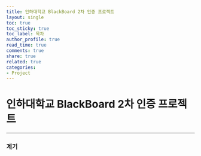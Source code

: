 ```yaml
---
title: 인하대학교 BlackBoard 2차 인증 프로젝트
layout: single
toc: true
toc_sticky: true
toc_label: 목차
author_profile: true
read_time: true
comments: true
share: true
related: true
categories:
- Project
---
```


# 인하대학교 BlackBoard 2차 인증 프로젝트

***

### 계기
